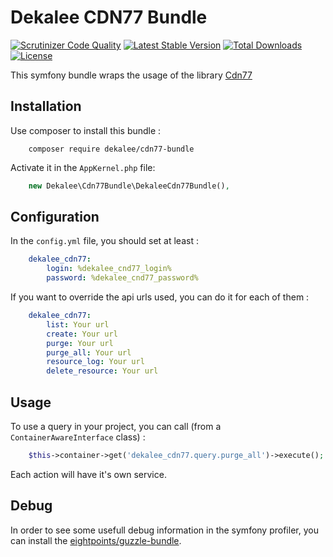 Dekalee CDN77 Bundle
====================

[![Scrutinizer Code Quality](https://scrutinizer-ci.com/g/dekalee/cdn77-bundle/badges/quality-score.png?b=master)](https://scrutinizer-ci.com/g/dekalee/cdn77-bundle/?branch=master)
[![Latest Stable Version](https://poser.pugx.org/dekalee/cdn77-bundle/v/stable)](https://packagist.org/packages/dekalee/cdn77-bundle)
[![Total Downloads](https://poser.pugx.org/dekalee/cdn77-bundle/downloads)](https://packagist.org/packages/dekalee/cdn77-bundle)
[![License](https://poser.pugx.org/dekalee/cdn77-bundle/license)](https://packagist.org/packages/dekalee/cdn77-bundle)

This symfony bundle wraps the usage of the library [Cdn77](https://github.com/dekalee/cdn77-bundle)

Installation
------------

Use composer to install this bundle :

```
    composer require dekalee/cdn77-bundle
```

Activate it in the `AppKernel.php` file:

```php
    new Dekalee\Cdn77Bundle\DekaleeCdn77Bundle(),
```

Configuration
-------------

In the `config.yml` file, you should set at least :

```yaml
    dekalee_cdn77:
        login: %dekalee_cnd77_login%
        password: %dekalee_cnd77_password%
```

If you want to override the api urls used, you can do it for each of them :

```yaml
    dekalee_cdn77:
        list: Your url
        create: Your url
        purge: Your url
        purge_all: Your url
        resource_log: Your url
        delete_resource: Your url
```

Usage
-----

To use a query in your project, you can call (from a `ContainerAwareInterface` class) :

```php
    $this->container->get('dekalee_cdn77.query.purge_all')->execute();
```

Each action will have it's own service.

Debug
-----

In order to see some usefull debug information in the symfony profiler, you can install the
[eightpoints/guzzle-bundle](https://packagist.org/packages/eightpoints/guzzle-bundle).
